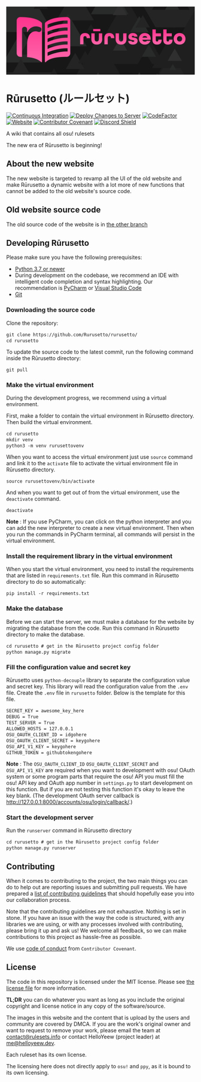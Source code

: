 ![Rūrusetto logo](rurusetto-readme-logo.svg)

# Rūrusetto (ルールセット)

[![Continuous Integration](https://github.com/Rurusetto/rurusetto/actions/workflows/django.yml/badge.svg)](https://github.com/Rurusetto/rurusetto/actions/workflows/django.yml)
[![Deploy Changes to Server](https://github.com/Rurusetto/rurusetto/actions/workflows/deploy.yml/badge.svg)](https://github.com/Rurusetto/rurusetto/actions/workflows/deploy.yml)
[![CodeFactor](https://www.codefactor.io/repository/github/rurusetto/rurusetto/badge)](https://www.codefactor.io/repository/github/rurusetto/rurusetto)
[![Website](https://img.shields.io/website?down_color=red&down_message=offline&up_color=dark%20green&up_message=online&url=https%3A%2F%2Frulesets.info%2F)](https://rulesets.info)
[![Contributor Covenant](https://img.shields.io/badge/Contributor%20Covenant-2.0-4baaaa.svg)](code_of_conduct.md)
[![Discord Shield](https://discordapp.com/api/guilds/700619421466624050/widget.png?style=shield)](https://discord.gg/CQPNADu)

A wiki that contains all osu! rulesets

The new era of Rūrusetto is beginning!

## About the new website

The new website is targeted to revamp all the UI of the old website and make Rūrusetto a dynamic website with a lot more of new functions that cannot be added to the old website's source code.

## Old website source code

The old source code of the website is in [the other branch](https://github.com/Rurusetto/rurusetto/tree/main)

## Developing Rūrusetto

Please make sure you have the following prerequisites:

- [Python 3.7 or newer](https://www.python.org/)
- During development on the codebase, we recommend an IDE with intelligent code completion and syntax highlighting. Our recommendation is [PyCharm](https://www.jetbrains.com/pycharm/) or [Visual Studio Code](https://code.visualstudio.com/)
- [Git](https://git-scm.com/)

### Downloading the source code

Clone the repository:

```shell
git clone https://github.com/Rurusetto/rurusetto/
cd rurusetto
```

To update the source code to the latest commit, run the following command inside the Rūrusetto directory:

```shell
git pull
```

### Make the virtual environment

During the development progress, we recommend using a virtual environment.

First, make a folder to contain the virtual environment in Rūrusetto directory. Then build the virtual environment.

```shell
cd rurusetto
mkdir venv
python3 -m venv rurusettovenv
```

When you want to access the virtual environment just use `source` command and link it to the `activate` file to activate the virtual environment file in Rūrusetto directory.

```shell
source rurusettovenv/bin/activate
```

And when you want to get out of from the virtual environment, use the `deactivate` command.

```shell
deactivate
```

**Note** : If you use PyCharm, you can click on the python interpreter and you can add the new interpreter to create a new virtual environment. Then when you run the commands in PyCharm terminal, all commands will persist in the virtual environment.

### Install the requirement library in the virtual environment

When you start the virtual environment, you need to install the requirements that are listed in `requirements.txt` file. Run this command in Rūrusetto directory to do so automatically:

```shell
pip install -r requirements.txt
```

### Make the database

Before we can start the server, we must make a database for the website by migrating the database from the code. Run this command in Rūrusetto directory to make the database.

```shell
cd rurusetto # get in the Rūrusetto project config folder
python manage.py migrate
```

### Fill the configuration value and secret key

Rūrusetto uses `python-decouple` library to separate the configuration value and secret key. This library will read the configuration value from the `.env` file. Create the `.env` file in `rurusetto` folder. Below is the template for this file.

```env
SECRET_KEY = awesome_key_here
DEBUG = True
TEST_SERVER = True
ALLOWED_HOSTS = 127.0.0.1
OSU_OAUTH_CLIENT_ID = idgohere
OSU_OAUTH_CLIENT_SECRET = keygohere
OSU_API_V1_KEY = keygohere
GITHUB_TOKEN = githubtokengohere
```

**Note** : The `OSU_OAUTH_CLIENT_ID` `OSU_OAUTH_CLIENT_SECRET` and `OSU_API_V1_KEY` are required when you want to development with osu! OAuth system or some program parts that require the osu! API you must fill the osu! API key and OAuth app number in `settings.py` to start development on this function. But if you are not testing this function it's okay to leave the key blank. (The development OAuth server callback is http://127.0.0.1:8000/accounts/osu/login/callback/.)

### Start the development server

Run the `runserver` command in Rūrusetto directory

```shell
cd rurusetto # get in the Rūrusetto project config folder
python manage.py runserver
```

## Contributing

When it comes to contributing to the project, the two main things you can do to help out are reporting issues and submitting pull requests. We have prepared a [list of contributing guidelines](CONTRIBUTING.md) that should hopefully ease you into our collaboration process.

Note that the contributing guidelines are not exhaustive. Nothing is set in stone. If you have an issue with the way the code is structured, with any libraries we are using, or with any processes involved with contributing, please bring it up and ask us! We welcome all feedback, so we can make contributions to this project as hassle-free as possible.

We use [code of conduct](code_of_conduct.md) from `Contributor Covenant`.

## License

The code in this repository is licensed under the MIT license. Please see [the license file](LICENSE) for more information. 

**TL;DR** you can do whatever you want as long as you include the original copyright and license notice in any copy of the software/source.

The images in this website and the content that is upload by the users and community are covered by DMCA. If you are the work's original owner and want to request to remove your work, please email the team at [contact@rulesets.info](mailto:contact@rulesets.info) or contact HelloYeew (project leader) at [me@helloyeew.dev](mailto:me@helloyeew.dev).

Each ruleset has its own license.

The licensing here does not directly apply to `osu!` and `ppy`, as it is bound to its own licensing.
